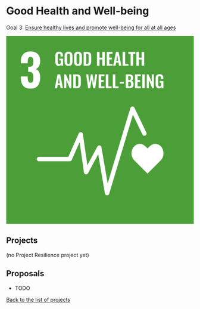 # Good Health and Well-being

Goal 3: [Ensure healthy lives and promote well-being for all at all ages](https://sdgs.un.org/goals/goal3)

[![Goal 3](../images/sdgs/E-WEB-Goal-03.png)](https://sdgs.un.org/goals/goal3)

## Projects

(no Project Resilience project yet)

## Proposals

- TODO

[Back to the list of projects](../README.md)
